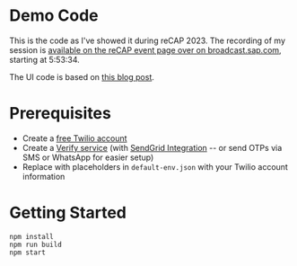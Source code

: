 # Demo Code

This is the code as I've showed it during reCAP 2023. The recording of my session is [available on the reCAP event page over on broadcast.sap.com](https://broadcast.sap.com/replay/23707_reCAP2023), starting at 5:53:34.

The UI code is based on [this blog post](https://medium.com/@marius.obert/getting-started-with-fundamental-library-styles-in-2023-a4faa28575da).

# Prerequisites

* Create a [free Twilio account](https://www.twilio.com/try-twilio)
* Create a [Verify service](https://support.twilio.com/hc/en-us/articles/360033309133-Getting-Started-with-Twilio-Verify-V2) (with [SendGrid Integration](https://www.twilio.com/docs/verify/email) -- or send OTPs via SMS or WhatsApp for easier setup)
* Replace with placeholders in `default-env.json` with your Twilio account information


# Getting Started

```
npm install
npm run build
npm start
```
